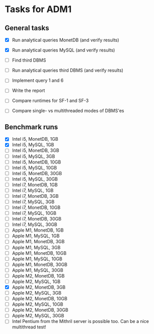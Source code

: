 # Tasks for ADM1

## General tasks
- [x] Run analytical queries MonetDB (and verify results)
- [x] Run analytical queries MySQL (and verify results)
- [ ] Find third DBMS
- [ ] Run analytical queries third DBMS (and verify results)
- [ ] Implement query 1 and 6
- [ ] Write the report
- [ ] Compare runtimes for SF-1 and SF-3
- [ ] Compare single- vs multithreaded modes of DBMS'es


## Benchmark runs
- [x] Intel i5, MonetDB, 1GB
- [x] Intel i5, MySQL, 1GB
- [ ] Intel i5, MonetDB, 3GB
- [ ] Intel i5, MySQL, 3GB
- [ ] Intel i5, MonetDB, 10GB
- [ ] Intel i5, MySQL, 10GB
- [ ] Intel i5, MonetDB, 30GB
- [ ] Intel i5, MySQL, 30GB
- [ ] Intel i7, MonetDB, 1GB
- [ ] Intel i7, MySQL, 1GB
- [ ] Intel i7, MonetDB, 3GB
- [ ] Intel i7, MySQL, 3GB
- [ ] Intel i7, MonetDB, 10GB
- [ ] Intel i7, MySQL, 10GB
- [ ] Intel i7, MonetDB, 30GB
- [ ] Intel i7, MySQL, 30GB
- [ ] Apple M1, MonetDB, 1GB
- [ ] Apple M1, MySQL, 1GB
- [ ] Apple M1, MonetDB, 3GB
- [ ] Apple M1, MySQL, 3GB
- [ ] Apple M1, MonetDB, 10GB
- [ ] Apple M1, MySQL, 10GB
- [ ] Apple M1, MonetDB, 30GB
- [ ] Apple M1, MySQL, 30GB
- [ ] Apple M2, MonetDB, 1GB
- [ ] Apple M2, MySQL, 1GB
- [x] Apple M2, MonetDB, 3GB
- [ ] Apple M2, MySQL, 3GB
- [ ] Apple M2, MonetDB, 10GB
- [ ] Apple M2, MySQL, 10GB
- [ ] Apple M2, MonetDB, 30GB
- [ ] Apple M2, MySQL, 30GB
- [ ] Intel Pentium from the Mithril server is possible too. Can be a nice multithread test! 